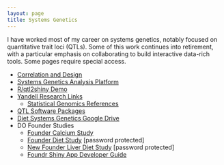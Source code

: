 ```yaml
---
layout: page
title: Systems Genetics
---
```


I have worked most of my career on systems genetics, notably focused on
quantitative trait loci (QTLs). Some of this work continues into retirement,
with a particular emphasis on collaborating to build interactive data-rich
tools.
Some pages require special access.

- [Correlation and Design](correlation/)
- [Systems Genetics Analysis Platform](https://www.stat.wisc.edu/~yandell/sysgen/)
- [R/qtl2shiny Demo](https://www.stat.wisc.edu/~yandell/software/qtl2shiny/)
- [Yandell Research Links](https://www.stat.wisc.edu/~yandell/home.html#Research)
  + [Statistical Genomics References](https://www.stat.wisc.edu/~yandell/statgen/reference/)
- [QTL Software Packages](/pages/software/#qtl-software)
- [Diet Systems Genetics Google Drive](https://drive.google.com/drive/u/1/folders/0AGugqlk2Del8Uk9PVA)
- DO Founder Studies
  + [Founder Calcium Study](https://connect.doit.wisc.edu/FounderCalciumStudy)
  + [Founder Diet Study](https://connect.doit.wisc.edu/FounderDietStudy) [password protected]
  + [New Founder Liver Diet Study](https://connect.doit.wisc.edu/NewFounderLiverDietStudy) [password protected]
  + [Foundr Shiny App Developer Guide](https://docs.google.com/presentation/d/171HEopFlSTtf_AbrA28YIAJxJHvkzihB4_lcV6Ct-eI)

